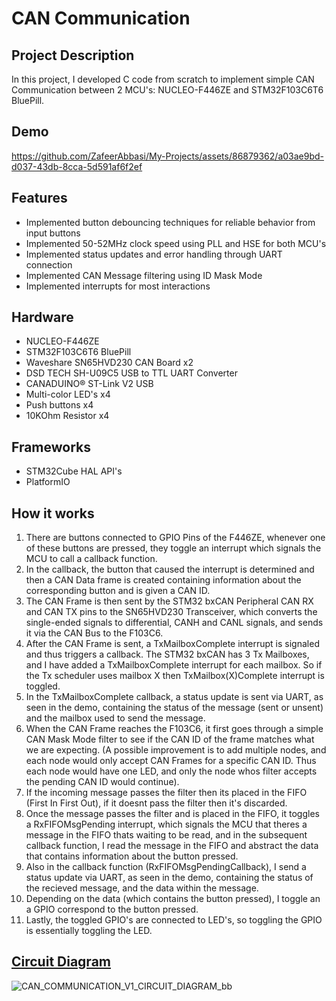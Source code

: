 # CAN Communication 


## Project Description
In this project, I developed C code from scratch to implement simple CAN Communication between 2 MCU's: NUCLEO-F446ZE and STM32F103C6T6 BluePill.

## Demo


https://github.com/ZafeerAbbasi/My-Projects/assets/86879362/a03ae9bd-d037-43db-8cca-5d591af6f2ef





## Features
- Implemented button debouncing techniques for reliable behavior from input buttons
- Implemented 50-52MHz clock speed using PLL and HSE for both MCU's
- Implemented status updates and error handling through UART connection
- Implemented CAN Message filtering using ID Mask Mode
- Implemented interrupts for most interactions

## Hardware
- NUCLEO-F446ZE
- STM32F103C6T6 BluePill
- Waveshare SN65HVD230 CAN Board x2
- DSD TECH SH-U09C5 USB to TTL UART Converter
- CANADUINO® ST-Link V2 USB 
- Multi-color LED's x4
- Push buttons x4
- 10KOhm Resistor x4


## Frameworks 
- STM32Cube HAL API's
- PlatformIO

## How it works
1. There are buttons connected to GPIO Pins of the F446ZE, whenever one of these buttons are pressed, they toggle an interrupt which signals the MCU to call a callback function.
2. In the callback, the button that caused the interrupt is determined and then a CAN Data frame is created containing information about the corresponding button and is given a CAN ID.
3. The CAN Frame is then sent by the STM32 bxCAN Peripheral CAN RX and CAN TX pins to the SN65HVD230 Transceiver, which converts the single-ended signals to differential, CANH and CANL signals, and sends it via the CAN Bus to the F103C6.
4. After the CAN Frame is sent, a TxMailboxComplete interrupt is signaled and thus triggers a callback. The STM32 bxCAN has 3 Tx Mailboxes, and I have added a TxMailboxComplete interrupt for each mailbox. So if the Tx scheduler uses mailbox X then TxMailbox(X)Complete interrupt is toggled.
5. In the TxMailboxComplete callback, a status update is sent via UART, as seen in the demo, containing the status of the message (sent or unsent) and the mailbox used to send the message.
6. When the CAN Frame reaches the F103C6, it first goes through a simple CAN Mask Mode filter to see if the CAN ID of the frame matches what we are expecting. (A possible improvement is to add multiple nodes, and each node would only accept CAN Frames for a specific CAN ID. Thus each node would have one LED, and only the node whos filter accepts the pending CAN ID would continue).
7. If the incoming message passes the filter then its placed in the FIFO (First In First Out), if it doesnt pass the filter then it's discarded.
8. Once the message passes the filter and is placed in the FIFO, it toggles a RxFIFOMsgPending interrupt, which signals the MCU that theres a message in the FIFO thats waiting to be read, and in the subsequent callback function, I read the message in the FIFO and abstract the data that contains information about the button pressed.
9. Also in the callback function (RxFIFOMsgPendingCallback), I send a status update via UART, as seen in the demo, containing the status of the recieved message, and the data within the message.
10. Depending on the data (which contains the button pressed), I toggle an a GPIO correspond to the button pressed.
11. Lastly, the toggled GPIO's are connected to LED's, so toggling the GPIO is essentially toggling the LED.

## [Circuit Diagram](https://github.com/ZafeerAbbasi/My-Projects/files/12224016/CAN_COMMUNICATION_V1_CIRCUIT_DIAGRAM_bb.pdf)
![CAN_COMMUNICATION_V1_CIRCUIT_DIAGRAM_bb](https://github.com/ZafeerAbbasi/My-Projects/assets/86879362/60744121-461c-4f35-a804-d3631f504a20)
